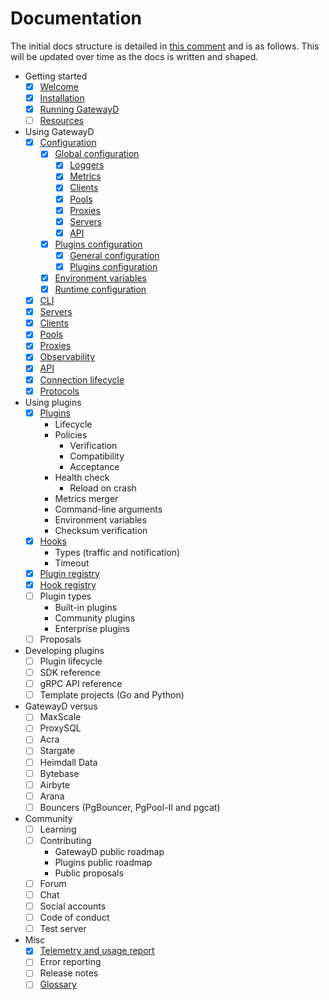 # Documentation

The initial docs structure is detailed in [this comment](https://github.com/gatewayd-io/docs/issues/1#issuecomment-1442331491) and is as follows. This will be updated over time as the docs is written and shaped.

- Getting started
  - [x] [Welcome](pages/01-getting-started/01-welcome.md)
  - [x] [Installation](pages/01-getting-started/02-installation.md)
  - [x] [Running GatewayD](pages/01-getting-started/03-running-gatewayd.md)
  - [ ] [Resources](pages/01-getting-started/04-resources.md)
- Using GatewayD
  - [x] [Configuration](pages/02-using-gatewayd/01-configuration/index.md)
    - [x] [Global configuration](pages/02-using-gatewayd/01-configuration/index.md#global-configuration)
      - [x] [Loggers](pages/02-using-gatewayd/01-configuration/01-global-configuration/01-loggers.md)
      - [x] [Metrics](pages/02-using-gatewayd/01-configuration/01-global-configuration/02-metrics.md)
      - [x] [Clients](pages/02-using-gatewayd/01-configuration/01-global-configuration/03-clients.md)
      - [x] [Pools](pages/02-using-gatewayd/01-configuration/01-global-configuration/04-pools.md)
      - [x] [Proxies](pages/02-using-gatewayd/01-configuration/01-global-configuration/05-proxies.md)
      - [x] [Servers](pages/02-using-gatewayd/01-configuration/01-global-configuration/06-servers.md)
      - [x] [API](pages/02-using-gatewayd/01-configuration/01-global-configuration/07-api.md)
    - [x] [Plugins configuration](pages/02-using-gatewayd/01-configuration/index.md#plugins-configuration)
      - [x] [General configuration](pages/02-using-gatewayd/01-configuration/02-plugins-configuration/01-general-configurations.md)
      - [x] [Plugins configuration](pages/02-using-gatewayd/01-configuration/02-plugins-configuration/02-plugins-configuration.md)
    - [x] [Environment variables](pages/02-using-gatewayd/01-configuration/index.md#environment-variables)
    - [x] [Runtime configuration](pages/02-using-gatewayd/01-configuration/index.md#runtime-configuration)
  - [x] [CLI](pages/02-using-gatewayd/02-CLI.md)
  - [x] [Servers](pages/02-using-gatewayd/03-servers.md)
  - [x] [Clients](pages/02-using-gatewayd/04-clients.md)
  - [x] [Pools](pages/02-using-gatewayd/05-pools.md)
  - [x] [Proxies](pages/02-using-gatewayd/06-proxies.md)
  - [x] [Observability](pages/02-using-gatewayd/07-observability.md)
  - [x] [API](pages/02-using-gatewayd/08-API.md)
  - [x] [Connection lifecycle](pages/02-using-gatewayd/09-connection-lifecycle.md)
  - [x] [Protocols](pages/02-using-gatewayd/10-protocols.md)
- Using plugins
  - [x] [Plugins](pages/03-using-plugins/01-plugins.md)
    - Lifecycle
    - Policies
      - Verification
      - Compatibility
      - Acceptance
    - Health check
      - Reload on crash
    - Metrics merger
    - Command-line arguments
    - Environment variables
    - Checksum verification
  - [x] [Hooks](pages/03-using-plugins/02-hooks.md)
    - Types (traffic and notification)
    - Timeout
  - [x] [Plugin registry](pages/03-using-plugins/03-plugin-registry.md)
  - [x] [Hook registry](pages/03-using-plugins/04-hook-registry.md)
  - [ ] Plugin types
    - Built-in plugins
    - Community plugins
    - Enterprise plugins
  - [ ] Proposals
- Developing plugins
  - [ ] Plugin lifecycle
  - [ ] SDK reference
  - [ ] gRPC API reference
  - [ ] Template projects (Go and Python)
- GatewayD versus
  - [ ] MaxScale
  - [ ] ProxySQL
  - [ ] Acra
  - [ ] Stargate
  - [ ] Heimdall Data
  - [ ] Bytebase
  - [ ] Airbyte
  - [ ] Arana
  - [ ] Bouncers (PgBouncer, PgPool-II and pgcat)
- Community
  - [ ] Learning
  - [ ] Contributing
    - GatewayD public roadmap
    - Plugins public roadmap
    - Public proposals
  - [ ] Forum
  - [ ] Chat
  - [ ] Social accounts
  - [ ] Code of conduct
  - [ ] Test server
- Misc
  - [x] [Telemetry and usage report](pages/07-miscellaneous/telemetry-and-usage-report.md)
  - [ ] Error reporting
  - [ ] Release notes
  - [ ] [Glossary](pages/07-miscellaneous/glossary.md)
